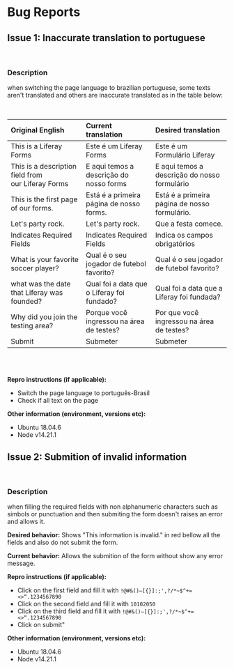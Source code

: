# Bug Reports

## Issue 1: Inaccurate translation to portuguese

<br>

### Description
when switching the page language to brazilian portuguese, some texts aren't translated and others are inaccurate translated as in the table below:

<br>

| Original English        | Current translation           | Desired translation  |
|:-------------|:-------------|:-----|
|This is a Liferay Forms|Este é um Liferay Forms|Este é um Formulário Liferay|
|This is a description field from our Liferay Forms|E aqui temos a descrição do nosso forms|E aqui temos a descrição do nosso formulário|
|This is the first page of our forms.|Está é a primeira página de nosso forms.|Está é a primeira página de nosso formulário.|
|Let's party rock.|Let's party rock.|Que a festa comece.|
|Indicates Required Fields|Indicates Required Fields|Indica os campos obrigatórios|
|What is your favorite soccer player?|Qual é o seu jogador de futebol favorito?|Qual é o seu jogador de futebol favorito?|
|what was the date that Liferay was founded?|Qual foi a data que o Liferay foi fundado?|Qual foi a data que a Liferay foi fundada?|
|Why did you join the testing area?|Porque você ingressou na área de testes? |Por que você ingressou na área de testes?|
|Submit|Submeter|Submeter|

<br>
<br>

**Repro instructions (if applicable):** 

- Switch the page language to português-Brasil
- Check if all text on the page

**Other information (environment, versions etc):**

- Ubuntu 18.04.6
- Node v14.21.1

## Issue 2: Submition of invalid information

<br>

### Description
when filling the required fields with non alphanumeric characters such as simbols or punctuation and then submiting the form doesn't raises an error and allows it.

**Desired behavior:** Shows "This information is invalid." in red bellow all the fields and also do not submit the form.

**Current behavior:** Allows the submition of the form without show any error message.

**Repro instructions (if applicable):**

- Click on the first field and fill it with `!@#&()–[{}]:;',?/*~$^+=<>“.1234567890`
- Click on the second field and fill it with `10102050`
- Click on the third field and fill it with `!@#&()–[{}]:;',?/*~$^+=<>“.1234567890`
- Click on submit"

**Other information (environment, versions etc):**

- Ubuntu 18.04.6
- Node v14.21.1